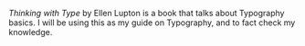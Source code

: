 _Thinking with Type_ by Ellen Lupton is a book that talks about Typography basics. I will be using this as my guide on Typography, and to fact check my knowledge.